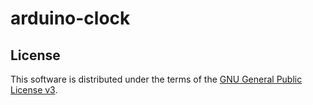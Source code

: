 # arduino-clock

## License

This software is distributed under the terms of the
[GNU General Public License v3](https://www.gnu.org/licenses/gpl-3.0.en.html).
